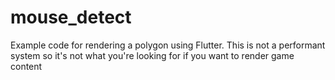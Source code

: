 # mouse_detect

Example code for rendering a polygon using Flutter. This is not a performant system so it's not what you're looking for if you want to render game content
